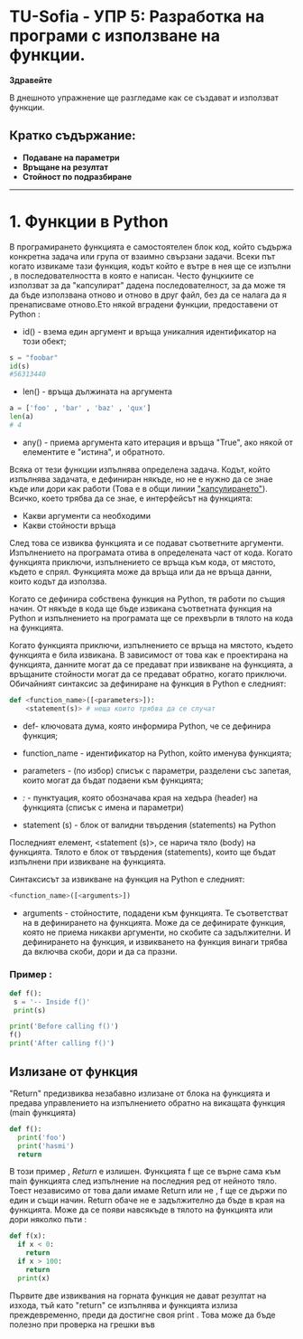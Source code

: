 # TU-Sofia - УПР 5: Разработка на програми с използване на функции.

**Здравейте**

В днешното упражнение ще разгледаме как се създават и използват функции.

## Кратко съдържание:

- **Подаване на параметри** 
- **Връщане на резултат**
- **Стойност по подразбиране**

---

# 1. Функции в Python

В програмирането функцията е самостоятелен блок код, който съдържа конкретна задача или група от взаимно свързани задачи. Всеки път когато извикаме тази функция, кодът който е вътре в нея ще се изпълни , в последователността в която е написан. Често фунцкиите се използват за да "капсулират" дадена последователност, за да може тя да бъде използвана отново и отново в друг файл, без да се налага да я пренаписваме отново.Ето някой вградени функции, предоставени от Python :

- id() - взема един аргумент и връща уникалния идентификатор на този обект;

```python
s = "foobar"
id(s)
#56313440
```

- len() - връща дължината на аргумента

```python
a = ['foo' , 'bar' , 'baz' , 'qux']
len(a)
# 4
```
- any() - приема аргумента като итерация и връща "True", ако някой от елементите е "истина", и обратното.

Всяка от тези функции изпълнява определена задача. Кодът, който изпълнява задачата, е дефиниран някъде, но не е нужно да се знае къде или дори как работи (Това е в общи линии ["капсулирането"](https://bg.wikipedia.org/wiki/%D0%9A%D0%B0%D0%BF%D1%81%D1%83%D0%BB%D0%B8%D1%80%D0%B0%D0%BD%D0%B5_(%D0%BF%D1%80%D0%BE%D0%B3%D1%80%D0%B0%D0%BC%D0%B8%D1%80%D0%B0%D0%BD%D0%B5))). Всичко, което трябва да се знае, е интерфейсът на функцията:
- Какви аргументи са необходими
- Какви стойности връща

След това се извиква функцията и се подават съответните аргументи. Изпълнението на програмата отива в определената част от кода. Когато функцията приключи, изпълнението се връща към кода, от мястото, където е спрял. Функцията може да връща или да не връща данни, които кодът да използва. 

Когато се дефинира собствена функция на Python, тя работи по същия начин. От някъде в кода ще бъде извикана съответната функция на Python и изпълнението на програмата ще се прехвърли в тялото на кода на функцията.

Когато функцията приключи, изпълнението се връща на мястото, където функцията е била извикана. В зависимост от това как е проектирана на функцията, данните могат да се предават при извикване на функцията, а връщаните стойности могат да се предават обратно, когато приключи. Обичайният синтаксис за дефиниране на функция в Python е следният:

```python
def <function_name>([<parameters>]):
    <statement(s)> # неща които трябва да се случат
```

 - def- ключовата дума, която информира Python, че се дефинира функция;

- function_name - идентификатор на Python, който именува функцията;
  
- parameters - (по избор) списък с параметри, разделени със запетая, които могат да бъдат подаени към функцията;
  
 - *:* - пунктуация, която обозначава края на хедъра (header) на функцията (списък с имена и параметри)

- statement (s) - блок от валидни твърдения (statements) на Python
  
Последният елемент, <statement (s)>, се нарича тяло (body) на функцията. Тялото е блок от твърдения (statements), които ще бъдат изпълнени при извикване на функцията.

Синтаксисът за извикване на функция на Python е следният:

```python
<function_name>([<arguments>])
```

- arguments - стойностите, подадени към функцията. Те съответстват на <parameters> в дефинирането на функцията. Може да се дефинирате функция, която не приема никакви аргументи, но скобите са задължителни. И дефинирането на функция, и извикването на функция винаги трябва да включва скоби, дори и да са празни.

### Пример : 

```python
def f():
 s = '-- Inside f()'
 print(s)

print('Before calling f()')
f()
print('After calling f()')
```


## Излизане от функция

"Return" предизвиква незабавно излизане от блока на функцията и предава управлението на изпълнението обратно на викащата функция (main функцията)

```python
def f():
  print('foo')
  print('hasmi')
  return
```

В този пример , *Return* е излишен. Функцията f ще се върне сама към main функцията след изпълнение на последния ред от нейното тяло. Тоест независимо от това дали имаме Return или не , f ще се държи по един и същи начин. Return обаче не е задължително да бъде в края на функцията. Може да се появи навсякъде в тялото на функцията или дори няколко пъти :

```python
def f(x):
  if x < 0:
    return
  if x > 100:
    return
  print(x)
```

Първите две извиквания на горната функция не дават резултат на изхода, тъй като "return" се изпълнява и функцията излиза преждевременно, преди да достигне своя print . Това може да бъде полезно при проверка на грешки във 
